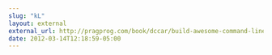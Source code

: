 ```yaml
---
slug: "kL"
layout: external
external_url: http://pragprog.com/book/dccar/build-awesome-command-line-applications-in-ruby?utm_source=wynn
date: 2012-03-14T12:18:59-05:00
---
```

